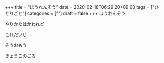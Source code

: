 +++
title = "ほうれんそう"
date = 2020-02-18T06:29:20+09:00
tags = ["ひとりごと"]
categories = [""]
draft = false
+++
ほうれんそう

やりかたはかわれど

これだいじ

そうおもう

きょうこのごろ

